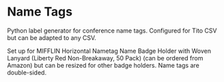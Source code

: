 # Name Tags
Python label generator for conference name tags. Configured for Tito CSV but can be adapted to any CSV.

Set up for MIFFLIN Horizontal Nametag Name Badge Holder with Woven Lanyard (Liberty Red Non-Breakaway, 50 Pack) (can be ordered from Amazon) but can be resized for other badge holders. Name tags are double-sided.
